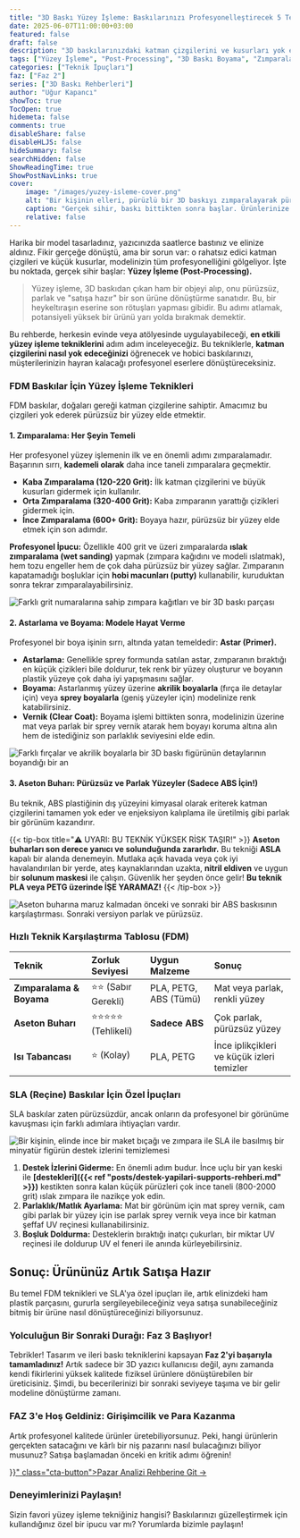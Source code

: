 ```yaml
---
title: "3D Baskı Yüzey İşleme: Baskılarınızı Profesyonelleştirecek 5 Teknik"
date: 2025-06-07T11:00:00+03:00
featured: false
draft: false
description: "3D baskılarınızdaki katman çizgilerini ve kusurları yok edin! Zımparalama, astarlama, boyama, aseton buharı ve SLA baskı sonrası teknikleriyle ürünlerinizi profesyonel ve satışa hazır hale getirin."
tags: ["Yüzey İşleme", "Post-Processing", "3D Baskı Boyama", "Zımparalama", "Aseton Buharı", "Katman Çizgileri", "Baskı Kusurları", "3D Baskı Teknikleri", "Profesyonel Baskı", "SLA Yüzey İşleme", "İleri Seviye", "Beceri Geliştirme ve İleri Teknikler"]
categories: ["Teknik İpuçları"]
faz: ["Faz 2"]
series: ["3D Baskı Rehberleri"]
author: "Uğur Kapancı"
showToc: true
TocOpen: true
hidemeta: false
comments: true
disableShare: false
disableHLJS: false
hideSummary: false
searchHidden: false
ShowReadingTime: true
ShowPostNavLinks: true
cover:
    image: "/images/yuzey-isleme-cover.png"
    alt: "Bir kişinin elleri, pürüzlü bir 3D baskıyı zımparalayarak pürüzsüz hale getiriyor"
    caption: "Gerçek sihir, baskı bittikten sonra başlar. Ürünlerinize hak ettiği değeri verin."
    relative: false
---
```


Harika bir model tasarladınız, yazıcınızda saatlerce bastınız ve elinize aldınız. Fikir gerçeğe dönüştü, ama bir sorun var: o rahatsız edici katman çizgileri ve küçük kusurlar, modelinizin tüm profesyonelliğini gölgeliyor. İşte bu noktada, gerçek sihir başlar: **Yüzey İşleme (Post-Processing).**

> Yüzey işleme, 3D baskıdan çıkan ham bir objeyi alıp, onu pürüzsüz, parlak ve "satışa hazır" bir son ürüne dönüştürme sanatıdır. Bu, bir heykeltıraşın eserine son rötuşları yapması gibidir. Bu adımı atlamak, potansiyeli yüksek bir ürünü yarı yolda bırakmak demektir.

Bu rehberde, herkesin evinde veya atölyesinde uygulayabileceği, **en etkili yüzey işleme tekniklerini** adım adım inceleyeceğiz. Bu tekniklerle, **katman çizgilerini nasıl yok edeceğinizi** öğrenecek ve hobici baskılarınızı, müşterilerinizin hayran kalacağı profesyonel eserlere dönüştüreceksiniz.

### FDM Baskılar İçin Yüzey İşleme Teknikleri

FDM baskılar, doğaları gereği katman çizgilerine sahiptir. Amacımız bu çizgileri yok ederek pürüzsüz bir yüzey elde etmektir.

#### 1. Zımparalama: Her Şeyin Temeli

Her profesyonel yüzey işlemenin ilk ve en önemli adımı zımparalamadır. Başarının sırrı, **kademeli olarak** daha ince taneli zımparalara geçmektir.

* **Kaba Zımparalama (120-220 Grit):** İlk katman çizgilerini ve büyük kusurları gidermek için kullanılır.
* **Orta Zımparalama (320-400 Grit):** Kaba zımparanın yarattığı çizikleri gidermek için.
* **İnce Zımparalama (600+ Grit):** Boyaya hazır, pürüzsüz bir yüzey elde etmek için son adımdır.

**Profesyonel İpucu:** Özellikle 400 grit ve üzeri zımparalarda **ıslak zımparalama (wet sanding)** yapmak (zımpara kağıdını ve modeli ıslatmak), hem tozu engeller hem de çok daha pürüzsüz bir yüzey sağlar. Zımparanın kapatamadığı boşluklar için **hobi macunları (putty)** kullanabilir, kuruduktan sonra tekrar zımparalayabilirsiniz.

![Farklı grit numaralarına sahip zımpara kağıtları ve bir 3D baskı parçası](/images/yuzey-zimparalama.png "Kademeli zımparalama, pürüzsüz bir yüzeyin anahtarıdır.")

#### 2. Astarlama ve Boyama: Modele Hayat Verme

Profesyonel bir boya işinin sırrı, altında yatan temeldedir: **Astar (Primer).**

* **Astarlama:** Genellikle sprey formunda satılan astar, zımparanın bıraktığı en küçük çizikleri bile doldurur, tek renk bir yüzey oluşturur ve boyanın plastik yüzeye çok daha iyi yapışmasını sağlar.
* **Boyama:** Astarlanmış yüzey üzerine **akrilik boyalarla** (fırça ile detaylar için) veya **sprey boyalarla** (geniş yüzeyler için) modelinize renk katabilirsiniz.
* **Vernik (Clear Coat):** Boyama işlemi bittikten sonra, modelinizin üzerine mat veya parlak bir sprey vernik atarak hem boyayı koruma altına alın hem de istediğiniz son parlaklık seviyesini elde edin.

![Farklı fırçalar ve akrilik boyalarla bir 3D baskı figürünün detaylarının boyandığı bir an](/images/yuzey-boyama.png "Astar, boya ve vernik üçlüsüyle harikalar yaratın.")

#### 3. Aseton Buharı: Pürüzsüz ve Parlak Yüzeyler (Sadece ABS İçin!)

Bu teknik, ABS plastiğinin dış yüzeyini kimyasal olarak eriterek katman çizgilerini tamamen yok eder ve enjeksiyon kalıplama ile üretilmiş gibi parlak bir görünüm kazandırır.

{{< tip-box title="⚠️ UYARI: BU TEKNİK YÜKSEK RİSK TAŞIR!" >}}
**Aseton buharları son derece yanıcı ve solunduğunda zararlıdır.** Bu tekniği **ASLA** kapalı bir alanda denemeyin. Mutlaka açık havada veya çok iyi havalandırılan bir yerde, ateş kaynaklarından uzakta, **nitril eldiven** ve uygun bir **solunum maskesi** ile çalışın. Güvenlik her şeyden önce gelir! **Bu teknik PLA veya PETG üzerinde İŞE YARAMAZ!**
{{< /tip-box >}}

![Aseton buharına maruz kalmadan önceki ve sonraki bir ABS baskısının karşılaştırması. Sonraki versiyon parlak ve pürüzsüz.](/images/yuzey-aseton.png "Aseton buharı, doğru kullanıldığında sihirli sonuçlar yaratır.")

### Hızlı Teknik Karşılaştırma Tablosu (FDM)

| Teknik | Zorluk Seviyesi | Uygun Malzeme | Sonuç |
| :--- | :--- | :--- | :--- |
| **Zımparalama & Boyama** | ⭐⭐ (Sabır Gerekli) | PLA, PETG, ABS (Tümü) | Mat veya parlak, renkli yüzey |
| **Aseton Buharı** | ⭐⭐⭐⭐⭐ (Tehlikeli) | **Sadece ABS** | Çok parlak, pürüzsüz yüzey |
| **Isı Tabancası** | ⭐ (Kolay) | PLA, PETG | İnce iplikçikleri ve küçük izleri temizler |

### SLA (Reçine) Baskılar İçin Özel İpuçları

SLA baskılar zaten pürüzsüzdür, ancak onların da profesyonel bir görünüme kavuşması için farklı adımlara ihtiyaçları vardır.

![Bir kişinin, elinde ince bir maket bıçağı ve zımpara ile SLA ile basılmış bir minyatür figürün destek izlerini temizlemesi](/images/yuzey-sla-isleme.png "SLA baskılarda odak, destek izlerini kusursuzca yok etmektir.")

1.  **Destek İzlerini Giderme:** En önemli adım budur. İnce uçlu bir yan keski ile **[destekleri]({{< ref "posts/destek-yapilari-supports-rehberi.md" >}})** kestikten sonra kalan küçük pürüzleri çok ince taneli (800-2000 grit) ıslak zımpara ile nazikçe yok edin.
2.  **Parlaklık/Matlık Ayarlama:** Mat bir görünüm için mat sprey vernik, cam gibi parlak bir yüzey için ise parlak sprey vernik veya ince bir katman şeffaf UV reçinesi kullanabilirsiniz.
3.  **Boşluk Doldurma:** Desteklerin bıraktığı inatçı çukurları, bir miktar UV reçinesi ile doldurup UV el feneri ile anında kürleyebilirsiniz.

## Sonuç: Ürününüz Artık Satışa Hazır

Bu temel FDM teknikleri ve SLA'ya özel ipuçları ile, artık elinizdeki ham plastik parçasını, gururla sergileyebileceğiniz veya satışa sunabileceğiniz bitmiş bir ürüne nasıl dönüştüreceğinizi biliyorsunuz.

### Yolculuğun Bir Sonraki Durağı: Faz 3 Başlıyor!

Tebrikler! Tasarım ve ileri baskı tekniklerini kapsayan **Faz 2'yi başarıyla tamamladınız!** Artık sadece bir 3D yazıcı kullanıcısı değil, aynı zamanda kendi fikirlerini yüksek kalitede fiziksel ürünlere dönüştürebilen bir üreticisiniz. Şimdi, bu becerilerinizi bir sonraki seviyeye taşıma ve bir gelir modeline dönüştürme zamanı.

<div class="post-cta-box">
<h3>FAZ 3'e Hoş Geldiniz: Girişimcilik ve Para Kazanma</h3>
<p>Artık profesyonel kalitede ürünler üretebiliyorsunuz. Peki, hangi ürünlerin gerçekten satacağını ve kârlı bir niş pazarını nasıl bulacağınızı biliyor musunuz? Satışa başlamadan önceki en kritik adımı öğrenin!</p>
<a href="{{< ref "posts/pasif-gelir-icin-pazar-analizi.md" >}}" class="cta-button">Pazar Analizi Rehberine Git →</a>
</div>

### Deneyimlerinizi Paylaşın!
Sizin favori yüzey işleme tekniğiniz hangisi? Baskılarınızı güzelleştirmek için kullandığınız özel bir ipucu var mı? Yorumlarda bizimle paylaşın!